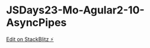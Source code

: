 # JSDays23-Mo-Agular2-10-AsyncPipes

[Edit on StackBlitz ⚡️](https://stackblitz.com/edit/github-uelwhb-uhhfkf)